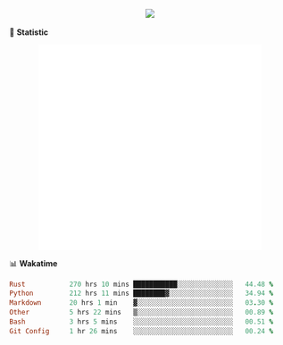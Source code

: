 <!-- https://github.com/DenverCoder1/readme-typing-svg -->
<p align="center">
<img src="https://readme-typing-svg.demolab.com?font=Orbitron&size=25&pause=1000&center=true&vCenter=true&random=false&width=600&lines=Welcome+to+my+GitHub+profile+page!" />


🌟 **Statistic**

<p align="center">
  <img width="400" align="top" src="https://github.com/fllesser/fllesser/blob/main/left.svg" />
  <img width="400" align="top" src="https://github.com/fllesser/fllesser/blob/main/right.svg" />
</p>


📊 **Wakatime**

<!--START_SECTION:waka-->

```ruby
Rust           270 hrs 10 mins ███████████░░░░░░░░░░░░░░   44.48 %
Python         212 hrs 11 mins ████████▓░░░░░░░░░░░░░░░░   34.94 %
Markdown       20 hrs 1 min    ▓░░░░░░░░░░░░░░░░░░░░░░░░   03.30 %
Other          5 hrs 22 mins   ▒░░░░░░░░░░░░░░░░░░░░░░░░   00.89 %
Bash           3 hrs 5 mins    ░░░░░░░░░░░░░░░░░░░░░░░░░   00.51 %
Git Config     1 hr 26 mins    ░░░░░░░░░░░░░░░░░░░░░░░░░   00.24 %
```

<!--END_SECTION:waka-->

